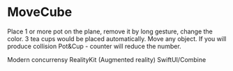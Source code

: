 # MoveCube

Place 1 or more pot on the plane, remove it by long gesture, change the color.
3 tea cups would be placed automatically. Move any object. 
If you will produce collision Pot&Cup - counter will reduce the number.

Modern concurrensy
RealityKit (Augmented reality)
SwiftUI/Combine
